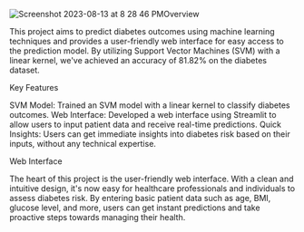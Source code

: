 ![Screenshot 2023-08-13 at 8 28 46 PM](https://github.com/OMKAR1022/diabetes/assets/101052148/2b850e14-7be0-4148-bd80-b3b52fd163f0)Overview

This project aims to predict diabetes outcomes using machine learning techniques and provides a user-friendly web interface for easy access to the prediction model. By utilizing Support Vector Machines (SVM) with a linear kernel, we've achieved an accuracy of 81.82% on the diabetes dataset.

Key Features

SVM Model: Trained an SVM model with a linear kernel to classify diabetes outcomes.
Web Interface: Developed a web interface using Streamlit to allow users to input patient data and receive real-time predictions.
Quick Insights: Users can get immediate insights into diabetes risk based on their inputs, without any technical expertise.

Web Interface

The heart of this project is the user-friendly web interface. With a clean and intuitive design, it's now easy for healthcare professionals and individuals to assess diabetes risk. By entering basic patient data such as age, BMI, glucose level, and more, users can get instant predictions and take proactive steps towards managing their health.
